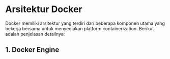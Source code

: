 # Arsitektur Docker

Docker memiliki arsitektur yang terdiri dari beberapa komponen utama yang bekerja bersama untuk menyediakan platform containerization. Berikut adalah penjelasan detailnya:

## 1. **Docker Engine**